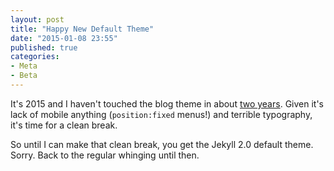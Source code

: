 ```yaml
---
layout: post
title: "Happy New Default Theme"
date: "2015-01-08 23:55"
published: true
categories:
- Meta
- Beta
---
```


It's 2015 and I haven't touched the blog theme in about [two years](https://web.archive.org/web/20130123060803/http://robhoward.id.au/). Given it's lack of mobile anything (`position:fixed` menus!) and terrible typography, it's time for a clean break.

So until I can make that clean break, you get the Jekyll 2.0 default theme. Sorry. Back to the regular whinging until then.
